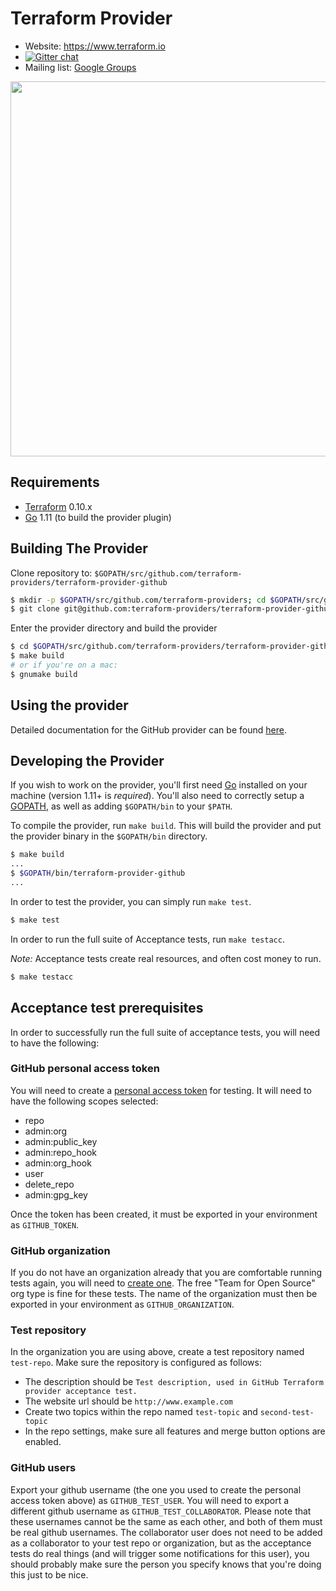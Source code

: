 Terraform Provider
==================

- Website: https://www.terraform.io
- [![Gitter chat](https://badges.gitter.im/hashicorp-terraform/Lobby.svg)](https://gitter.im/hashicorp-terraform/Lobby)
- Mailing list: [Google Groups](http://groups.google.com/group/terraform-tool)

<img src="https://cdn.rawgit.com/hashicorp/terraform-website/master/content/source/assets/images/logo-hashicorp.svg" width="600px">

Requirements
------------

-	[Terraform](https://www.terraform.io/downloads.html) 0.10.x
-	[Go](https://golang.org/doc/install) 1.11 (to build the provider plugin)

Building The Provider
---------------------

Clone repository to: `$GOPATH/src/github.com/terraform-providers/terraform-provider-github`

```sh
$ mkdir -p $GOPATH/src/github.com/terraform-providers; cd $GOPATH/src/github.com/terraform-providers
$ git clone git@github.com:terraform-providers/terraform-provider-github.git
```

Enter the provider directory and build the provider

```sh
$ cd $GOPATH/src/github.com/terraform-providers/terraform-provider-github
$ make build
# or if you're on a mac:
$ gnumake build
```

Using the provider
----------------------

Detailed documentation for the GitHub provider can be found [here](https://www.terraform.io/docs/providers/github/index.html).

Developing the Provider
---------------------------

If you wish to work on the provider, you'll first need [Go](http://www.golang.org) installed on your machine (version 1.11+ is *required*). You'll also need to correctly setup a [GOPATH](http://golang.org/doc/code.html#GOPATH), as well as adding `$GOPATH/bin` to your `$PATH`.

To compile the provider, run `make build`. This will build the provider and put the provider binary in the `$GOPATH/bin` directory.

```sh
$ make build
...
$ $GOPATH/bin/terraform-provider-github
...
```

In order to test the provider, you can simply run `make test`.

```sh
$ make test
```

In order to run the full suite of Acceptance tests, run `make testacc`.

*Note:* Acceptance tests create real resources, and often cost money to run.

```sh
$ make testacc
```

Acceptance test prerequisites
-----------------------------
In order to successfully run the full suite of acceptance tests, you will need to have the following:

### GitHub personal access token
You will need to create a [personal access token](https://help.github.com/en/articles/creating-a-personal-access-token-for-the-command-line) for
testing. It will need to have the following scopes selected:
* repo
* admin:org
* admin:public_key
* admin:repo_hook
* admin:org_hook
* user
* delete_repo
* admin:gpg_key

Once the token has been created, it must be exported in your environment as `GITHUB_TOKEN`.

### GitHub organization
If you do not have an organization already that you are comfortable running tests again, you will need to [create one](https://help.github.com/en/articles/creating-a-new-organization-from-scratch). The free "Team for Open Source" org type is fine for these tests. The name of the
organization must then be exported in your environment as `GITHUB_ORGANIZATION`.

### Test repository
In the organization you are using above, create a test repository named `test-repo`. Make sure the repository is configured as follows:
* The description should be `Test description, used in GitHub Terraform provider acceptance test.`
* The website url should be `http://www.example.com`
* Create two topics within the repo named `test-topic` and `second-test-topic`
* In the repo settings, make sure all features and merge button options are enabled.

### GitHub users
Export your github username (the one you used to create the personal access token above) as `GITHUB_TEST_USER`. You will need to export a
different github username as `GITHUB_TEST_COLLABORATOR`. Please note that these usernames cannot be the same as each other, and both of them
must be real github usernames. The collaborator user does not need to be added as a collaborator to your test repo or organization, but as
the acceptance tests do real things (and will trigger some notifications for this user), you should probably make sure the person you specify knows that you're doing this just to be nice.